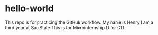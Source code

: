 # hello-world
This repo is for practicing the GitHub workflow.
My name is Henry
I am a third year at Sac State
This is for Microinternship D for CTI.
